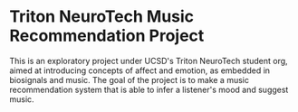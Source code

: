 # Triton NeuroTech Music Recommendation Project
This is an exploratory project under UCSD's Triton NeuroTech student org, aimed at introducing concepts of affect and emotion, as embedded in biosignals and music.
The goal of the project is to make a music recommendation system that is able to infer a listener's mood and suggest music.
